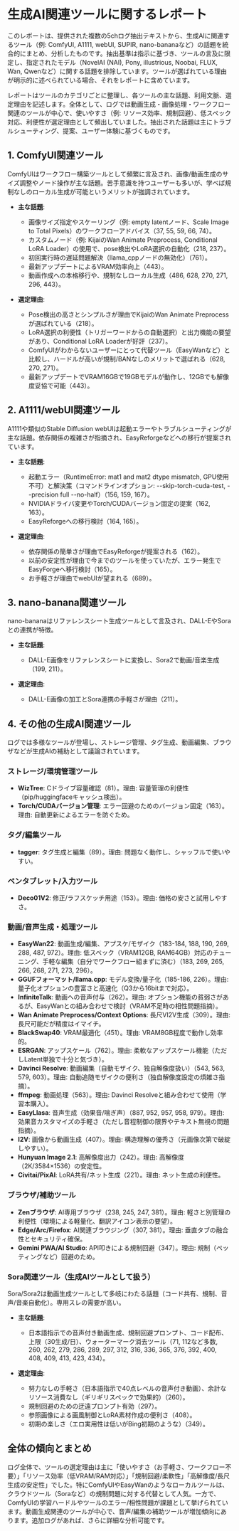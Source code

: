 # 生成AI関連ツールに関するレポート

このレポートは、提供された複数の5chログ抽出テキストから、生成AIに関連するツール（例: ComfyUI, A1111, webUI, SUPIR, nano-bananaなど）の話題を統合的にまとめ、分析したものです。抽出基準は指示に基づき、ツールの言及に限定し、指定されたモデル（NovelAI (NAI), Pony, illustrious, Noobai, FLUX, Wan, Qwenなど）に関する話題を排除しています。ツールが選ばれている理由が明示的に述べられている場合、それをレポートに含めています。

レポートはツールのカテゴリごとに整理し、各ツールの主な話題、利用文脈、選定理由を記述します。全体として、ログでは動画生成・画像処理・ワークフロー関連のツールが中心で、使いやすさ（例: リソース効率、規制回避）、低スペック対応、利便性が選定理由として頻出していました。抽出された話題は主にトラブルシューティング、提案、ユーザー体験に基づくものです。

## 1. ComfyUI関連ツール
ComfyUIはワークフロー構築ツールとして頻繁に言及され、画像/動画生成のサイズ調整やノード操作が主な話題。苦手意識を持つユーザーも多いが、学べば規制なしのローカル生成が可能というメリットが強調されています。

- **主な話題**:
  - 画像サイズ指定やスケーリング（例: empty latentノード、Scale Image to Total Pixels）のワークフローアドバイス（37, 55, 59, 66, 74）。
  - カスタムノード（例: KijaiのWan Animate Preprocess, Conditional LoRA Loader）の使用で、pose検出やLoRA選択の自動化（218, 237）。
  - 初回実行時の遅延問題解決（llama_cppノードの無効化）（761）。
  - 最新アップデートによるVRAM効率向上（443）。
  - 動画作成への本格移行や、規制なしローカル生成（486, 628, 270, 271, 296, 443）。

- **選定理由**:
  - Pose検出の高さとシンプルさが理由でKijaiのWan Animate Preprocessが選ばれている（218）。
  - LoRA選択の利便性（トリガーワードからの自動選択）と出力機能の要望があり、Conditional LoRA Loaderが好評（237）。
  - ComfyUIがわからないユーザーにとって代替ツール（EasyWanなど）と比較し、ハードルが高いが規制/BANなしのメリットで選ばれる（628, 270, 271）。
  - 最新アップデートでVRAM16GBで19GBモデルが動作し、12GBでも解像度妥協で可能（443）。

## 2. A1111/webUI関連ツール
A1111や類似のStable Diffusion webUIは起動エラーやトラブルシューティングが主な話題。依存関係の複雑さが指摘され、EasyReforgeなどへの移行が提案されています。

- **主な話題**:
  - 起動エラー（RuntimeError: mat1 and mat2 dtype mismatch, GPU使用不可）と解決策（コマンドラインオプション: --skip-torch-cuda-test, --precision full --no-half）（156, 159, 167）。
  - NVIDIAドライバ変更やTorch/CUDAバージョン固定の提案（162, 163）。
  - EasyReforgeへの移行検討（164, 165）。

- **選定理由**:
  - 依存関係の簡単さが理由でEasyReforgeが提案される（162）。
  - 以前の安定性が理由で今までのツールを使っていたが、エラー発生でEasyForgeへ移行検討（165）。
  - お手軽さが理由でwebUIが望まれる（689）。

## 3. nano-banana関連ツール
nano-bananaはリファレンスシート生成ツールとして言及され、DALL-EやSoraとの連携が特徴。

- **主な話題**:
  - DALL-E画像をリファレンスシートに変換し、Sora2で動画/音楽生成（199, 211）。

- **選定理由**:
  - DALL-E画像の加工とSora連携の手軽さが理由（211）。

## 4. その他の生成AI関連ツール
ログでは多様なツールが登場し、ストレージ管理、タグ生成、動画編集、ブラウザなどが生成AIの補助として議論されています。

### ストレージ/環境管理ツール
- **WizTree**: Cドライブ容量確認（81）。理由: 容量管理の利便性（pip/huggingfaceキャッシュ検出）。
- **Torch/CUDAバージョン管理**: エラー回避のためのバージョン固定（163）。理由: 自動更新によるエラーを防ぐため。

### タグ/編集ツール
- **tagger**: タグ生成と編集（89）。理由: 問題なく動作し、シャッフルで使いやすい。

### ペンタブレット/入力ツール
- **Deco01V2**: 修正/ラフスケッチ用途（153）。理由: 価格の安さと試用しやすさ。

### 動画/音声生成・処理ツール
- **EasyWan22**: 動画生成/編集、アプスケ/モザイク（183-184, 188, 190, 269, 288, 487, 972）。理由: 低スペック（VRAM12GB, RAM64GB）対応のチューニング、手軽な編集（自分でワークフロー組まずに済む）（183, 269, 265, 266, 268, 271, 273, 296）。
- **GGUFフォーマット/llama.cpp**: モデル変換/量子化（185-186, 226）。理由: 量子化オプションの豊富さと高速化（Q3から16bitまで対応）。
- **InfiniteTalk**: 動画への音声付与（262）。理由: オプション機能の貧弱さがあるが、EasyWanとの組み合わせで検討（VRAM不足時の相性問題指摘）。
- **Wan Animate Preprocess/Context Options**: 長尺VI2V生成（309）。理由: 長尺可能だが精度はイマイチ。
- **BlackSwap40**: VRAM最適化（451）。理由: VRAM8GB程度で動作し効率的。
- **ESRGAN**: アップスケール（762）。理由: 柔軟なアップスケール機能（ただしLatent単独で十分と気づき）。
- **Davinci Resolve**: 動画編集（自動モザイク、独自解像度扱い）（543, 563, 579, 603）。理由: 自動追随モザイクの便利さ（独自解像度設定の煩雑さ指摘）。
- **ffmpeg**: 動画処理（563）。理由: Davinci Resolveと組み合わせて使用（学習本購入）。
- **EasyLlasa**: 音声生成（効果音/喘ぎ声）（887, 952, 957, 958, 979）。理由: 効果音カスタマイズの手軽さ（ただし音程制御の限界やテキスト無視の問題指摘）。
- **I2V**: 画像から動画生成（407）。理由: 構造理解の優秀さ（元画像次第で破綻しやすい）。
- **Hunyuan Image 2.1**: 高解像度出力（242）。理由: 高解像度（2K/3584×1536）の安定性。
- **Civitai/PixAI**: LoRA共有/ネット生成（221）。理由: ネット生成の利便性。

### ブラウザ/補助ツール
- **Zenブラウザ**: AI専用ブラウザ（238, 245, 247, 381）。理由: 軽さと別管理の利便性（環境による軽量化、翻訳アイコン表示の要望）。
- **Edge/Arc/Firefox**: AI関連ブラウジング（307, 381）。理由: 垂直タブの融合性とセキュリティ確保。
- **Gemini PWA/AI Studio**: API叩きによる規制回避（347）。理由: 規制（ペッティングなど）回避のため。

### Sora関連ツール（生成AIツールとして扱う）
Sora/Sora2は動画生成ツールとして多岐にわたる話題（コード共有、規制、音声/音楽自動化）。専用スレの需要が高い。

- **主な話題**:
  - 日本語指示での音声付き動画生成、規制回避プロンプト、コード配布、上限（30生成/日）、ウォーターマーク消去ツール（71, 112など多数, 260, 262, 279, 286, 289, 297, 312, 316, 336, 365, 376, 392, 400, 408, 409, 413, 423, 434）。

- **選定理由**:
  - 努力なしの手軽さ（日本語指示で40点レベルの音声付き動画）、余計なリソース消費なし（ギリギリスペックで効果的）（260）。
  - 規制回避のための迂遠プロンプト有効（297）。
  - 参照画像による画風制御とLoRA素材作成の便利さ（408）。
  - 初期の楽しさ（エロ実用性は低いがBing初期のような）（349）。

## 全体の傾向とまとめ
ログ全体で、ツールの選定理由は主に「使いやすさ（お手軽さ、ワークフロー不要）」「リソース効率（低VRAM/RAM対応）」「規制回避/柔軟性」「高解像度/長尺生成の安定性」でした。特にComfyUIやEasyWanのようなローカルツールは、クラウドツール（Soraなど）の規制問題に対する代替として人気。一方で、ComfyUIの学習ハードルやツールのエラー/相性問題が課題として挙げられています。動画生成関連のツールが中心で、音声/編集の補助ツールが増加傾向にあります。追加ログがあれば、さらに詳細な分析可能です。